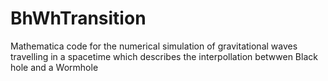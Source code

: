 # BhWhTransition
Mathematica code for the numerical simulation of gravitational waves travelling in a spacetime which describes the interpollation betwwen Black hole and a Wormhole

